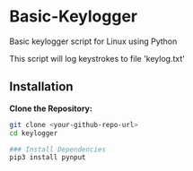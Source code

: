# Basic-Keylogger
Basic keylogger script for Linux using Python

This script will log keystrokes to file 'keylog.txt'

## Installation
**Clone the Repository:**
   ```sh
   git clone <your-github-repo-url>
   cd keylogger

### Install Dependencies
pip3 install pynput
